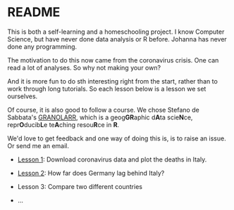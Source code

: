 # README

This is both a self-learning and a homeschooling project. I know Computer Science, but have never done data analysis or R before. Johanna has never done any programming.

The motivation to do this now came from the coronavirus crisis. One can read a lot of analyses. So why not making your own?

And it is more fun to do sth interesting right from the start, rather than to work through long tutorials. So each lesson below is a lesson we set ourselves. 

Of course, it is also good to follow a course. We chose Stefano de Sabbata's [GRANOLARR](https://sdesabbata.github.io/granolarr/), which is a geog**GR**aphic d**A**ta scie**N**ce, repr**O**ducib**L**e te**A**ching resou**R**ce in **R**.

We'd love to get feedback and one way of doing this is, is to raise an issue. Or send me an email.

- [Lesson 1](lessons/lesson-01/lesson-01.md): Download coronavirus data and plot the deaths in Italy.   

- [Lesson 2](lessons/lesson-02/lesson-02.md): How far does Germany lag behind Italy?

- Lesson 3: Compare two different countries

- ...



